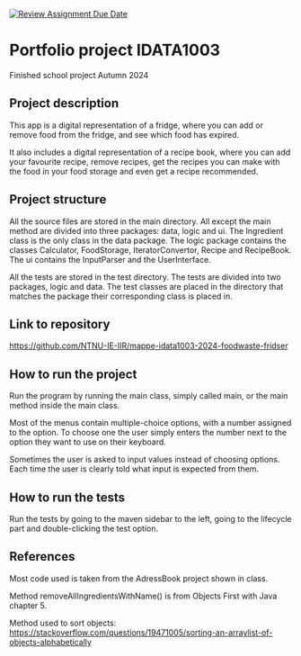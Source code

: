 [![Review Assignment Due Date](https://classroom.github.com/assets/deadline-readme-button-22041afd0340ce965d47ae6ef1cefeee28c7c493a6346c4f15d667ab976d596c.svg)](https://classroom.github.com/a/VP1meAEa)
# Portfolio project IDATA1003
Finished school project Autumn 2024

## Project description

This app is a digital representation of a fridge, where you can add or remove
food from the fridge, and see which food has expired.

It also includes a digital representation of a recipe book,
where you can add your favourite recipe, remove recipes, get the recipes you can
make with the food in your food storage and even get a recipe recommended.

## Project structure

All the source files are stored in the main directory. All except the main method are 
divided into three packages: data, logic and ui. The Ingredient class  is the only
class in the data package. The logic package contains the classes Calculator, 
FoodStorage, IteratorConvertor, Recipe and RecipeBook. The ui contains the InputParser
and the UserInterface.

All the tests are stored in the test directory. The tests are divided into two 
packages, logic and data. The test classes are placed in the directory that 
matches the package their corresponding class is placed in.


## Link to repository

https://github.com/NTNU-IE-IIR/mappe-idata1003-2024-foodwaste-fridser

## How to run the project

Run the program by running the main class, simply called main, or the main method
inside the main class.

Most of the menus contain multiple-choice options, with a number assigned to the 
option. To choose one the user simply enters the number next to the option they
want to use on their keyboard.

Sometimes the user is asked to input values instead of choosing options. Each time 
the user is clearly told what input is expected from them.

## How to run the tests

Run the tests by going to the maven sidebar to the left, going to the lifecycle
part and double-clicking the test option.

## References
Most code used is taken from the AdressBook project shown in class.

Method removeAllIngredientsWithName() is from Objects First with Java
chapter 5.

Method used to sort objects:
https://stackoverflow.com/questions/19471005/sorting-an-arraylist-of-objects-alphabetically
